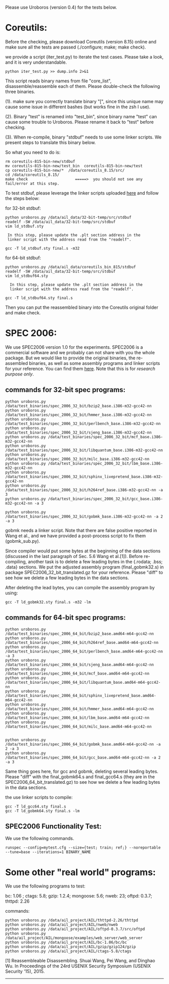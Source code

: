 Please use Uroboros (version 0.4) for the tests below. 

# Coreutils:

Before the checking, please download Coreutils (version 8.15) online and make sure all the tests are passed (./configure; make; make check).

we provide a script (iter_test.py) to iterate the test cases. Please take a look, and it is very understandable.
    
    python iter_test.py >> dump.info 2>&1 

This script reads binary names from file "core_list", disassemble/reassemble each of them. Please double-check the following three binaries.

(1). make sure you correctly translate binary "[", since this unique name may cause some issue in different bashes (but works fine in the zsh I use).

(2). Binary "test" is renamed into "test_bin", since binary name "test" can cause some trouble to Uroboros. Please rename it back to "test" before checking. 

(3). When re-compile, binary "stdbuf" needs to use some linker scripts. We present steps to translate this binary below.

So what you need to do is:

    rm coreutils-815-bin-new/stdbuf
    mv coreutils-815-bin-new/test_bin  coreutils-815-bin-new/test
    cp coreutils-815-bin-new/*  /data/coreutils_8.15/src/
    cd /data/coreutils_8.15/  
    make check                     =====>  you should not see any fail/error at this step.


To test stdbuf, please leverage the linker scripts uploaded [here](https://www.dropbox.com/sh/hkmpj91dvt30mcy/AAC-P6rsf_gQh2g3stEgguBfa?dl=0) and follow the steps below:

for 32-bit stdbuf:

    python uroboros.py /data/ail_data/32-bit-temp/src/stdbuf
    readelf -SW /data/ail_data/32-bit-temp/src/stdbuf
    vim ld_stdbuf.sty

     In this step, please update the .plt section address in the
     linker script with the address read from the "readelf".

    gcc -T ld_stdbuf.sty final.s -m32     

for 64-bit stdbuf:

    python uroboros.py /data/ail_data/coreutils_bin_815/stdbuf
    readelf -SW /data/ail_data/32-bit-temp/src/stdbuf
    vim ld_stdbuf64.sty

      In this step, please update the .plt section address in the
      linker script with the address read from the "readelf".

    gcc -T ld_stdbuf64.sty final.s

Then you can put the reassembled binary into the Coreutils original folder and make check.


# SPEC 2006:

We use SPEC2006 version 1.0 for the experiments. SPEC2006 is a commercial software and we probably can not share with you the whole package. But we would like to provide the original binaries, the re-assembled binaries, as well as some assembly programs and linker scripts for your reference. You can find them [here](https://www.dropbox.com/sh/hkmpj91dvt30mcy/AAC-P6rsf_gQh2g3stEgguBfa?dl=0). Note that this is for *research purpose only*.


## commands for 32-bit spec programs:
    python uroboros.py /data/test_binaries/spec_2006_32_bit/bzip2_base.i386-m32-gcc42-nn
    python uroboros.py /data/test_binaries/spec_2006_32_bit/hmmer_base.i386-m32-gcc42-nn
    python uroboros.py /data/test_binaries/spec_2006_32_bit/perlbench_base.i386-m32-gcc42-nn
    python uroboros.py /data/test_binaries/spec_2006_32_bit/sjeng_base.i386-m32-gcc42-nn
    python uroboros.py /data/test_binaries/spec_2006_32_bit/mcf_base.i386-m32-gcc42-nn
    python uroboros.py /data/test_binaries/spec_2006_32_bit/libquantum_base.i386-m32-gcc42-nn
    python uroboros.py /data/test_binaries/spec_2006_32_bit/milc_base.i386-m32-gcc42-nn
    python uroboros.py /data/test_binaries/spec_2006_32_bit/lbm_base.i386-m32-gcc42-nn
    python uroboros.py /data/test_binaries/spec_2006_32_bit/sphinx_livepretend_base.i386-m32-gcc42-nn
    python uroboros.py /data/test_binaries/spec_2006_32_bit/h264ref_base.i386-m32-gcc42-nn -a 3
    python uroboros.py /data/test_binaries/spec_2006_32_bit/gcc_base.i386-m32-gcc42-nn -a 3

    python uroboros.py /data/test_binaries/spec_2006_32_bit/gobmk_base.i386-m32-gcc42-nn -a 2 -a 3

gobmk needs a linker script. Note that there are false positive reported in Wang et al., and we have provided a post-process script to fix them (gobmk_sub.py).

Since compiler would put some bytes at the beginning of the data sections (discussed in the last paragraph of Sec. 5.6 Wang et al.[1]). Before re-compiling, another task is to delete a few leading bytes in the {.rodata; .bss; .data} sections. We put the adjusted assembly program (final_gobmk32.s) in package SPEC2006_32_bit_translated.gz for your reference. Please "diff" to see how we delete a few leading bytes in the data sections.

After deleting the lead bytes, you can compile the assembly program by using:

    gcc -T ld_gobmk32.sty final.s -m32 -lm


## commands for 64-bit spec programs:

    python uroboros.py /data/test_binaries/spec_2006_64_bit/bzip2_base.amd64-m64-gcc42-nn
    python uroboros.py /data/test_binaries/spec_2006_64_bit/h264ref_base.amd64-m64-gcc42-nn
    python uroboros.py /data/test_binaries/spec_2006_64_bit/perlbench_base.amd64-m64-gcc42-nn -a 3
    python uroboros.py /data/test_binaries/spec_2006_64_bit/sjeng_base.amd64-m64-gcc42-nn
    python uroboros.py /data/test_binaries/spec_2006_64_bit/mcf_base.amd64-m64-gcc42-nn
    python uroboros.py /data/test_binaries/spec_2006_64_bit/libquantum_base.amd64-m64-gcc42-nn
    python uroboros.py /data/test_binaries/spec_2006_64_bit/sphinx_livepretend_base.amd64-m64-gcc42-nn
    python uroboros.py /data/test_binaries/spec_2006_64_bit/hmmer_base.amd64-m64-gcc42-nn
    python uroboros.py /data/test_binaries/spec_2006_64_bit/lbm_base.amd64-m64-gcc42-nn
    python uroboros.py /data/test_binaries/spec_2006_64_bit/milc_base.amd64-m64-gcc42-nn


    python uroboros.py /data/test_binaries/spec_2006_64_bit/gobmk_base.amd64-m64-gcc42-nn -a 2 -a 3
    python uroboros.py /data/test_binaries/spec_2006_64_bit/gcc_base.amd64-m64-gcc42-nn -a 2 -a 3


Same thing goes here, for gcc and gobmk, deleting several leading bytes. Please "diff" with the final_gobmk64.s and final_gcc64.s (they are in the SPEC2006_64_bit_translated.gz) to see how we delete a few leading bytes in the data sections.

the use linker scripts to compile:

    gcc -T ld_gcc64.sty final.s
    gcc -T ld_gobmk64.sty final.s -lm


## SPEC2006 Functionality Test:

We use the following commands.

    runspec --config=mytest.cfg --size={test; train; ref;} --noreportable --tune=base --iterations=1 BINARY_NAME


# Some other "real world" programs:

We use the following programs to test:

bc: 1.06 ; ctags: 5.8; gzip: 1.2.4; mongoose: 5.6; nweb: 23; oftpd: 0.3.7; thttpd: 2.26

commands:

    python uroboros.py /data/ail_project/AIL/thttpd-2.26/thttpd
    python uroboros.py /data/ail_project/AIL/nweb/nweb
    python uroboros.py /data/ail_project/AIL/oftpd-0.3.7/src/oftpd
    python uroboros.py /data/ail_project/AIL/mongoose/examples/web_server/web_server
    python uroboros.py /data/ail_project/AIL/bc-1.06/bc/bc
    python uroboros.py /data/ail_project/AIL/gzip/gzip124/gzip
    python uroboros.py /data/ail_project/AIL/ctags-5.8/ctags


[1] Reassembleable Disassembling. Shuai Wang, Pei Wang, and Dinghao Wu. In Proceedings of the 24rd USENIX Security Symposium (USENIX Security '15), 2015.

---
